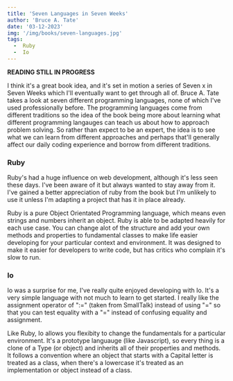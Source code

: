```yaml
---
title: 'Seven Languages in Seven Weeks'
author: 'Bruce A. Tate'
date: '03-12-2023'
img: '/img/books/seven-languages.jpg'
tags:
  -  Ruby
  -  Io
---
```


**READING STILL IN PROGRESS**

I think it's a great book idea, and it's set in motion a series of Seven x in Seven Weeks which I'll eventually want to get through all of. Bruce A. Tate takes a look at seven different programming languages, none of which I've used professionally before. The programming languages come from different traditions so the idea of the book being more about learning what different programming langauges can teach us about how to approach problem solving. So rather than expect to be an expert, the idea is to see what we can learn from different approaches and perhaps that'll generally affect our daily coding experience and borrow from different traditions.

### Ruby

Ruby's had a huge influence on web development, although it's less seen these days. I've been aware of it but always wanted to stay away from it. I've gained a better appreciation of ruby from the book but I'm unlikely to use it unless I'm adapting a project that has it in place already. 

Ruby is a pure Object Orientated Programming language, which means even strings and numbers inherit an object. Ruby is able to be adapted heavily for each use case. You can change alot of the structure and add your own methods and properties to fundamental classes to make life easier developing for your particular context and environment. It was designed to make it easier for developers to write code, but has critics who complain it's slow to run.

### Io

Io was a surprise for me, I've really quite enjoyed developing with Io. It's a very simple language with not much to learn to get started. I really like the assignment operator of ":=" (taken from SmallTalk) instead of using "=" so that you can test equality with a "=" instead of confusing equality and assignment.

Like Ruby, Io allows you flexibity to change the fundamentals for a particular environment. It's a prototype languauge (like Javascript), so every thing is a clone of a Type (or object) and inherits all of their properties and methods. It follows a convention where an object that starts with a Capital letter is treated as a class, when there's a lowercase it's treated as an implementation or object instead of a class.